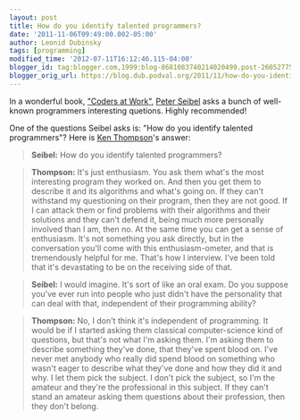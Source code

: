 ```yaml
---
layout: post
title: How do you identify talented programmers?
date: '2011-11-06T09:49:00.002-05:00'
author: Leonid Dubinsky
tags: [programming]
modified_time: '2012-07-11T16:12:46.115-04:00'
blogger_id: tag:blogger.com,1999:blog-8681083740214020499.post-2605277549670825821
blogger_orig_url: https://blog.dub.podval.org/2011/11/how-do-you-identify-talented.html
---
```


In a wonderful book, ["Coders at Work"](http://www.amazon.com/Coders-Work-Reflections-Craft-Programming/dp/1430219483),
[Peter Seibel](http://gigamonkeys.wordpress.com/) asks a bunch of well-known programmers interesting quetions. Highly
recommended!

One of the questions Seibel asks is: "How do you identify talented programmers"?
Here is [Ken Thompson](http://en.wikipedia.org/wiki/Ken_Thompson)'s answer:

> **Seibel:** How do you identify talented programmers?

> **Thompson:** It's just enthusiasm. You ask them what's the most interesting program they worked on. And then you get
> them to describe it and its algorithms and what's going on. If they can't withstand my questioning on their program,
> then they are not good. If I can attack them or find problems with their algorithms and their solutions and they can't
> defend it, being much more personally involved than I am, then no. At the same time you can get a sense of enthusiasm.
> It's not something you ask directly, but in the conversation you'll come with this enthusiasm-ometer, and that is
> tremendously helpful for me. That's how I interview. I've been told that it's devastating to be on the receiving side
> of that.

> **Seibel:** I would imagine. It's sort of like an oral exam. Do you suppose you've ever run into people who just
> didn't have the personality that can deal with that, independent of their programming ability?

> **Thompson:** No, I don't think it's independent of programming. It would be if I started asking them classical
> computer-science kind of questions, but that's not what I'm asking them. I'm asking them to describe something they've
> done, that they've spent blood on. I've never met anybody who really did spend blood on something who wasn't eager to
> describe what they've done and how they did it and why. I let them pick the subject. I don't pick the subject, so I'm
> the amateur and they're the professional in this subject. If they can't stand an amateur asking them questions about
> their profession, then they don't belong.
